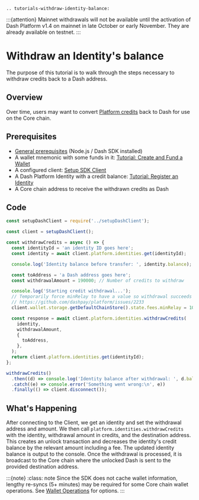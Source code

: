 ```{eval-rst}
.. tutorials-withdraw-identity-balance:
```

:::{attention}
Mainnet withdrawals will not be available until the activation of Dash Platform v1.4 on mainnet in late October or early November. They are already available on testnet.
:::

# Withdraw an Identity's balance

The purpose of this tutorial is to walk through the steps necessary to withdraw credits back to a Dash address.

## Overview

Over time, users may want to convert [Platform credits](../../explanations/identity.md#credits) back to Dash for use on the Core chain.

## Prerequisites

- [General prerequisites](../../tutorials/introduction.md#prerequisites) (Node.js / Dash SDK installed)
- A wallet mnemonic with some funds in it: [Tutorial: Create and Fund a Wallet](../../tutorials/create-and-fund-a-wallet.md)
- A configured client: [Setup SDK Client](../setup-sdk-client.md)
- A Dash Platform Identity with a credit balance: [Tutorial: Register an Identity](../../tutorials/identities-and-names/register-an-identity.md)
- A Core chain address to receive the withdrawn credits as Dash

## Code

```javascript
const setupDashClient = require('../setupDashClient');

const client = setupDashClient();

const withdrawCredits = async () => {
  const identityId = 'an identity ID goes here';
  const identity = await client.platform.identities.get(identityId);

  console.log('Identity balance before transfer: ', identity.balance);

  const toAddress = 'a Dash address goes here';
  const withdrawalAmount = 190000; // Number of credits to withdraw

  console.log('Starting credit withdrawal...');
  // Temporarily force minRelay to have a value so withdrawal succeeds
  // https://github.com/dashpay/platform/issues/2233
  client.wallet.storage.getDefaultChainStore().state.fees.minRelay = 1000;

  const response = await client.platform.identities.withdrawCredits(
    identity,
    withdrawalAmount,
    {
      toAddress,
    },
  );
  return client.platform.identities.get(identityId);
};

withdrawCredits()
  .then((d) => console.log('Identity balance after withdrawal: ', d.balance))
  .catch((e) => console.error('Something went wrong:\n', e))
  .finally(() => client.disconnect());
```

## What's Happening

After connecting to the Client, we get an identity and set the withdrawal address and amount. We then call `platform.identities.withdrawCredits` with the identity, withdrawal amount in credits, and the destination address. This creates an unlock transaction and decreases the identity's credit balance by the relevant amount including a fee. The updated identity balance is output to the console. Once the withdrawal is processed, it is broadcast to the Core chain where the unlocked Dash is sent to the provided destination address.

:::{note}
:class: note
Since the SDK does not cache wallet information, lengthy re-syncs (5+ minutes) may be required for some Core chain wallet operations. See [Wallet Operations](../setup-sdk-client.md#wallet-operations) for options.
:::
